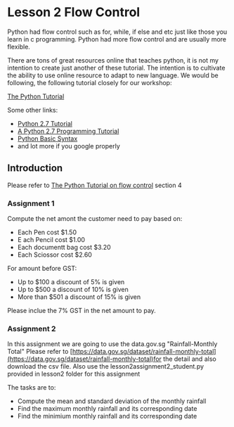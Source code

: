 # Lesson 2 Flow Control

Python had flow control such as for, while, if else and etc just like those you learn in c programming. Python had more flow control and are usually more flexible.

There are tons of great resources online that teaches python, it is not my intention to create just another of these tutorial. 
The intention is to cultivate the ability to use online resource to adapt to new language.
We would be following, the following tutorial closely for our workshop:

[The Python Tutorial](https://docs.python.org/2/tutorial/index.html)

Some other links:

* [Python 2.7 Tutorial](http://www.pitt.edu/~naraehan/python2/index.html)
* [A Python 2.7 Programming Tutorial](http://infohost.nmt.edu/tcc/help/pubs/lang/pytut27/web/index.html)
* [Python Basic Syntax](https://www.tutorialspoint.com/python/python_basic_syntax.htm)
* and lot more if you google properly

## Introduction

Please refer to [The Python Tutorial on flow control](https://docs.python.org/2/tutorial/controlflow.html) section 4


### Assignment 1

Compute the net amont the customer need to pay based on:

* Each Pen cost $1.50
* E ach Pencil cost $1.00
* Each documentt bag cost $3.20
* Each Sciossor cost $2.60

For amount before GST:

* Up to $100 a discount of 5% is given
* Up to $500 a discount of 10% is given
* More than $501 a discount of 15% is given

Please inclue the 7% GST in the net amount to pay. 


### Assignment 2

In this assignment we are going to use the data.gov.sg "Rainfall-Monthly Total"
Please refer to [https://data.gov.sg/dataset/rainfall-monthly-total](https://data.gov.sg/dataset/rainfall-monthly-total)for the detail and also download the csv file.
Also use the lesson2assignment2_student.py provided in lesson2 folder for this assignment

The tasks are to:

* Compute the mean and standard deviation of the monthly rainfall 
* Find the maximum monthly rainfall and its corresponding date
* Find the minimium monthly rainfall and its corresponding date











